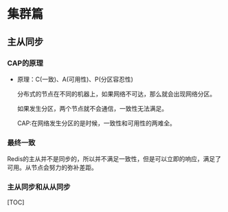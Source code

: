 # 集群篇

## 主从同步

### CAP的原理

- 原理：C(一致)、A(可用性)、P(分区容忍性)

  分布式的节点在不同的机器上，如果网络不可达，那么就会出现网络分区。

  如果发生分区，两个节点就不会通信，一致性无法满足。

  CAP:在网络发生分区的是时候，一致性和可用性的两难全。



### 最终一致

Redis的主从并不是同步的，所以并不满足一致性，但是可以立即的响应，满足了可用。从节点会努力的弥补差距。

### 主从同步和从从同步

















[TOC]

